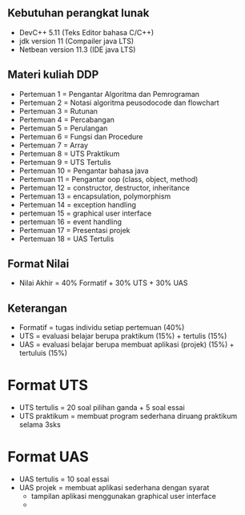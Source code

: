 ## Kebutuhan perangkat lunak

- DevC++ 5.11 (Teks Editor bahasa C/C++)
- jdk version 11 (Compailer java LTS)
- Netbean version 11.3 (IDE java LTS)

## Materi kuliah DDP

- Pertemuan 1 = Pengantar Algoritma dan Pemrograman
- Pertemuan 2 = Notasi algoritma peusodocode dan flowchart
- Pertemuan 3 = Rutunan
- Pertemuan 4 = Percabangan
- Pertemuan 5 = Perulangan
- Pertemuan 6 = Fungsi dan Procedure
- Pertemuan 7 = Array
- Pertemuan 8 = UTS Praktikum
- Pertemuan 9 = UTS Tertulis
- Pertemuan 10 = Pengantar bahasa java
- Pertemuan 11 = Pengantar oop (class, object, method)
- Pertemuan 12 = constructor, destructor, inheritance
- Pertemuan 13 = encapsulation, polymorphism
- Pertemuan 14 = exception handling
- pertemuan 15 = graphical user interface
- pertemuan 16 = event handling
- Pertemuan 17 = Presentasi projek
- Pertemuan 18 = UAS Tertulis

## Format Nilai

- Nilai Akhir = 40% Formatif + 30% UTS + 30% UAS

## Keterangan

- Formatif = tugas individu setiap pertemuan (40%)
- UTS = evaluasi belajar berupa praktikum (15%) + tertulis (15%)
- UAS = evaluasi belajar berupa membuat aplikasi (projek) (15%) + tertuluis (15%)

# Format UTS

- UTS tertulis = 20 soal pilihan ganda + 5 soal essai
- UTS praktikum = membuat program sederhana diruang praktikum selama 3sks

# Format UAS

- UAS tertulis = 10 soal essai
- UAS projek = membuat aplikasi sederhana dengan syarat
  - tampilan aplikasi menggunakan graphical user interface
  -
